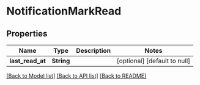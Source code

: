 # NotificationMarkRead

## Properties
Name | Type | Description | Notes
------------ | ------------- | ------------- | -------------
**last_read_at** | **String** |  | [optional] [default to null]

[[Back to Model list]](../README.md#documentation-for-models) [[Back to API list]](../README.md#documentation-for-api-endpoints) [[Back to README]](../README.md)


